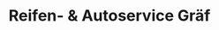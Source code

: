 ---
title: "Reifen- & Autoservice Gräf"
url: /giessen/reifen-und-autoservice-graef/
shop: Autowerkstatt
---